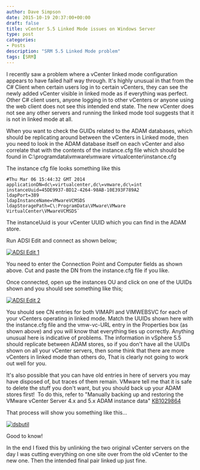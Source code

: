 ```yaml
---
author: Dave Simpson
date: 2015-10-19 20:37:00+00:00
draft: false
title: vCenter 5.5 Linked Mode issues on Windows Server
type: post
categories:
- Posts
description: "SRM 5.5 Linked Mode problem"
tags: [SRM]
---
```


I recently saw a problem where a vCenter linked mode configuration appears to have failed half way through. It's highly unusual in that from the C# Client when certain users log in to certain vCenters, they can see the newly added vCenter visible in linked mode as if everything was perfect. Other C# client users, anyone logging in to other vCenters or anyone using the web client does not see this intended end state. The new vCenter does not see any other servers and running the linked mode tool suggests that it is not in linked mode at all.  

When you want to check the GUIDs related to the ADAM databases, which should be replicating around between the vCenters in Linked mode, then you need to look in the ADAM database itself on each vCenter and also correlate that with the contents of the instance.cfg file which should be found in C:\programdata\vmware\vmware virtualcenter\instance.cfg

The instance cfg file looks something like this  
  
    
	#Thu Mar 06 15:44:32 GMT 2014
	applicationDN=dc\=virtualcenter,dc\=vmware,dc\=int  
	instanceUuid=45DE9937-BD12-4264-98AB-10E393F789A2
	ldapPort=389
	ldapInstanceName=VMwareVCMSDS
	ldapStoragePath=C\:ProgramData\VMware\VMware VirtualCenter\VMwareVCMSDS`



The instanceUuid is your vCenter UUID which you can find in the ADAM store.  
  
Run ADSI Edit and connect as shown below;  


[![ADSI Edit 1](/img/20151019adsiedit1.png)](/img/20151019adsiedit1.png)

  
  
You need to enter the Connection Point and Computer fields as shown above. Cut and paste the DN from the instance.cfg file if you like.  
  
Once connected, open up the instances OU and click on one of the UUIDs shown and you should see something like this;  


[![ADSI Edit 2](/img/20151019adsiedit2.png)](/img/20151019adsiedit2.png)

  
You should see CN entries for both VIMAPI and VIMWEBSVC for each of your vCenters operating in linked mode. Match the UUIDs shown here with the instance.cfg file and the vmw-vc-URL entry in the Properties box (as shown above) and you will know that everything ties up correctly. Anything unusual here is indicative of problems. The information in vSphere 5.5 should replicate between ADAM stores, so if you don't have all the UUIDs shown on all your vCenter servers, then some think that there are more vCenters in linked mode than others do, That is clearly not going to work out well for you.  
  
It's also possible that you can have old entries in here of servers you may have disposed of, but traces of them remain. VMware tell me that it is safe to delete the stuff you don't want, but you should back up your ADAM stores first!  To do this, refer to "Manually backing up and restoring the VMware vCenter Server 4.x and 5.x ADAM instance data" [KB1029864](http://kb.vmware.com/selfservice/microsites/search.do?language=en_US&cmd=displayKC&externalId=1029864)  
  
  
That process will show you something like this...  


[![dsbutil](/img/20151019dsdbutil.png)](/img/20151019dsdbutil.png)
  
Good to know!  
  
In the end I fixed this by unlinking the two original vCenter servers on the day I was cutting everything on one site over from the old vCenter to the new one. Then the intended final pair linked up just fine.  
  
  

